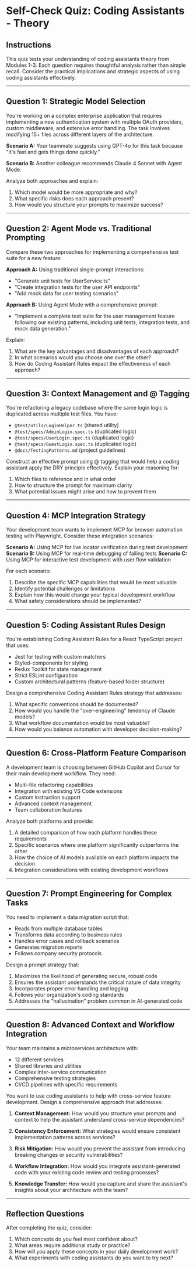 # Self-Check Quiz: Coding Assistants - Theory

## Instructions
This quiz tests your understanding of coding assistants theory from Modules 1-3. Each question requires thoughtful analysis rather than simple recall. Consider the practical implications and strategic aspects of using coding assistants effectively.

---

## Question 1: Strategic Model Selection

You're working on a complex enterprise application that requires implementing a new authentication system with multiple OAuth providers, custom middleware, and extensive error handling. The task involves modifying 15+ files across different layers of the architecture.

**Scenario A:** Your teammate suggests using GPT-4o for this task because "it's fast and gets things done quickly."

**Scenario B:** Another colleague recommends Claude 4 Sonnet with Agent Mode.

Analyze both approaches and explain:
1. Which model would be more appropriate and why?
2. What specific risks does each approach present?
3. How would you structure your prompts to maximize success?

---

## Question 2: Agent Mode vs. Traditional Prompting

Compare these two approaches for implementing a comprehensive test suite for a new feature:

**Approach A:** Using traditional single-prompt interactions:
- "Generate unit tests for UserService.ts"
- "Create integration tests for the user API endpoints"  
- "Add mock data for user testing scenarios"

**Approach B:** Using Agent Mode with a comprehensive prompt:
- "Implement a complete test suite for the user management feature following our existing patterns, including unit tests, integration tests, and mock data generation."

Explain:
1. What are the key advantages and disadvantages of each approach?
2. In what scenarios would you choose one over the other?
3. How do Coding Assistant Rules impact the effectiveness of each approach?

---

## Question 3: Context Management and @ Tagging

You're refactoring a legacy codebase where the same login logic is duplicated across multiple test files. You have:
- `@test/utils/LoginHelper.ts` (shared utility)
- `@test/specs/AdminLogin.spec.ts` (duplicated logic)
- `@test/specs/UserLogin.spec.ts` (duplicated logic)
- `@test/specs/GuestLogin.spec.ts` (duplicated logic)
- `@docs/TestingPatterns.md` (project guidelines)

Construct an effective prompt using @ tagging that would help a coding assistant apply the DRY principle effectively. Explain your reasoning for:
1. Which files to reference and in what order
2. How to structure the prompt for maximum clarity
3. What potential issues might arise and how to prevent them

---

## Question 4: MCP Integration Strategy

Your development team wants to implement MCP for browser automation testing with Playwright. Consider these integration scenarios:

**Scenario A:** Using MCP for live locator verification during test development
**Scenario B:** Using MCP for real-time debugging of failing tests
**Scenario C:** Using MCP for interactive test development with user flow validation

For each scenario:
1. Describe the specific MCP capabilities that would be most valuable
2. Identify potential challenges or limitations
3. Explain how this would change your typical development workflow
4. What safety considerations should be implemented?

---

## Question 5: Coding Assistant Rules Design

You're establishing Coding Assistant Rules for a React TypeScript project that uses:
- Jest for testing with custom matchers
- Styled-components for styling
- Redux Toolkit for state management
- Strict ESLint configuration
- Custom architectural patterns (feature-based folder structure)

Design a comprehensive Coding Assistant Rules strategy that addresses:
1. What specific conventions should be documented?
2. How would you handle the "over-engineering" tendency of Claude models?
3. What workflow documentation would be most valuable?
4. How would you balance automation with developer decision-making?

---

## Question 6: Cross-Platform Feature Comparison

A development team is choosing between GitHub Copilot and Cursor for their main development workflow. They need:
- Multi-file refactoring capabilities
- Integration with existing VS Code extensions
- Custom instruction support
- Advanced context management
- Team collaboration features

Analyze both platforms and provide:
1. A detailed comparison of how each platform handles these requirements
2. Specific scenarios where one platform significantly outperforms the other
3. How the choice of AI models available on each platform impacts the decision
4. Integration considerations with existing development workflows

---

## Question 7: Prompt Engineering for Complex Tasks

You need to implement a data migration script that:
- Reads from multiple database tables
- Transforms data according to business rules
- Handles error cases and rollback scenarios
- Generates migration reports
- Follows company security protocols

Design a prompt strategy that:
1. Maximizes the likelihood of generating secure, robust code
2. Ensures the assistant understands the critical nature of data integrity
3. Incorporates proper error handling and logging
4. Follows your organization's coding standards
5. Addresses the "hallucination" problem common in AI-generated code

---

## Question 8: Advanced Context and Workflow Integration

Your team maintains a microservices architecture with:
- 12 different services
- Shared libraries and utilities
- Complex inter-service communication
- Comprehensive testing strategies
- CI/CD pipelines with specific requirements

You want to use coding assistants to help with cross-service feature development. Design a comprehensive approach that addresses:

1. **Context Management:** How would you structure your prompts and context to help the assistant understand cross-service dependencies?

2. **Consistency Enforcement:** What strategies would ensure consistent implementation patterns across services?

3. **Risk Mitigation:** How would you prevent the assistant from introducing breaking changes or security vulnerabilities?

4. **Workflow Integration:** How would you integrate assistant-generated code with your existing code review and testing processes?

5. **Knowledge Transfer:** How would you capture and share the assistant's insights about your architecture with the team?

---

## Reflection Questions

After completing the quiz, consider:
1. Which concepts do you feel most confident about?
2. What areas require additional study or practice?
3. How will you apply these concepts in your daily development work?
4. What experiments with coding assistants do you want to try next? 